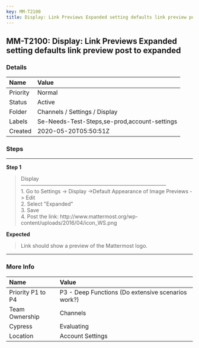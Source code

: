 ```yaml
---
key: MM-T2100
title: Display: Link Previews Expanded setting defaults link preview post to expanded
---
```


## MM-T2100: Display: Link Previews Expanded setting defaults link preview post to expanded

### Details

| Name     | Value                                        |
| :------- | :------------------------------------------- |
| Priority | Normal                                       |
| Status   | Active                                       |
| Folder   | Channels / Settings / Display                |
| Labels   | Se-Needs-Test-Steps,se-prod,account-settings |
| Created  | 2020-05-20T05:50:51Z                         |

### Steps

<hr/>

**Step 1**

> <article>Display<br />————————————————————————————<br />1. Go to Settings -&gt; Display -&gt;Default Appearance of Image Previews -&gt; Edit<br />2. Select "Expanded"<br />3. Save<br />4. Post the link: http://www.mattermost.org/wp-content/uploads/2016/04/icon_WS.png</article>

**Expected**

> <article>​​​​Link should show a preview of the Mattermost logo.</article>

<hr/>

### More Info

| Name              | Value                                              |
| :---------------- | :------------------------------------------------- |
| Priority P1 to P4 | P3 - Deep Functions (Do extensive scenarios work?) |
| Team Ownership    | Channels                                           |
| Cypress           | Evaluating                                         |
| Location          | Account Settings                                   |

